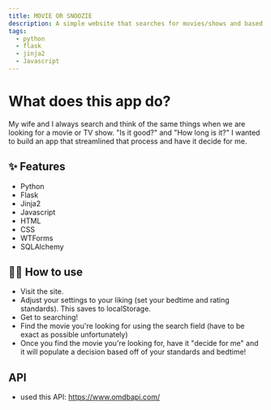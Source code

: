 ```yaml
---
title: MOVIE OR SNOOZIE
description: A simple website that searches for movies/shows and based on your settings for your bedtime, IMDB rating, RT rating, and Metacritic decides if the movie is worth watching (and if you'll make it to bed on time)!
tags:
  - python
  - flask
  - jinja2
  - Javascript
---
```


# What does this app do?

My wife and I always search and think of the same things when we are looking for a movie or TV show. "Is it good?" and "How long is it?" I wanted to build an app that streamlined that process and have it decide for me.

## ✨ Features

- Python
- Flask
- Jinja2
- Javascript
- HTML
- CSS
- WTForms
- SQLAlchemy

## 💁‍♀️ How to use

- Visit the site.
- Adjust your settings to your liking (set your bedtime and rating standards). This saves to localStorage.
- Get to searching!
- Find the movie you're looking for using the search field (have to be exact as possible unfortunately)
- Once you find the movie you're looking for, have it "decide for me" and it will populate a decision based off of your standards and bedtime!

## API

- used this API: https://www.omdbapi.com/
